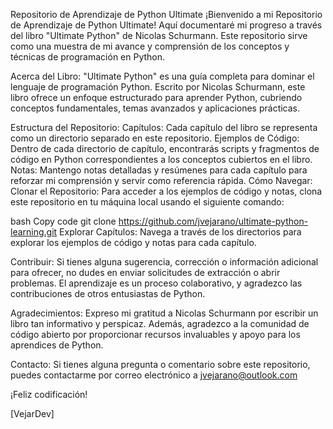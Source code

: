 Repositorio de Aprendizaje de Python Ultimate
¡Bienvenido a mi Repositorio de Aprendizaje de Python Ultimate! Aquí documentaré mi progreso a través del libro "Ultimate Python" de Nicolas Schurmann. Este repositorio sirve como una muestra de mi avance y comprensión de los conceptos y técnicas de programación en Python.

Acerca del Libro:
"Ultimate Python" es una guía completa para dominar el lenguaje de programación Python. Escrito por Nicolas Schurmann, este libro ofrece un enfoque estructurado para aprender Python, cubriendo conceptos fundamentales, temas avanzados y aplicaciones prácticas.

Estructura del Repositorio:
Capítulos: Cada capítulo del libro se representa como un directorio separado en este repositorio.
Ejemplos de Código: Dentro de cada directorio de capítulo, encontrarás scripts y fragmentos de código en Python correspondientes a los conceptos cubiertos en el libro.
Notas: Mantengo notas detalladas y resúmenes para cada capítulo para reforzar mi comprensión y servir como referencia rápida.
Cómo Navegar:
Clonar el Repositorio: Para acceder a los ejemplos de código y notas, clona este repositorio en tu máquina local usando el siguiente comando:

bash
Copy code
git clone https://github.com/jvejarano/ultimate-python-learning.git
Explorar Capítulos: Navega a través de los directorios para explorar los ejemplos de código y notas para cada capítulo.

Contribuir: Si tienes alguna sugerencia, corrección o información adicional para ofrecer, no dudes en enviar solicitudes de extracción o abrir problemas. El aprendizaje es un proceso colaborativo, y agradezco las contribuciones de otros entusiastas de Python.

Agradecimientos:
Expreso mi gratitud a Nicolas Schurmann por escribir un libro tan informativo y perspicaz. Además, agradezco a la comunidad de código abierto por proporcionar recursos invaluables y apoyo para los aprendices de Python.

Contacto:
Si tienes alguna pregunta o comentario sobre este repositorio, puedes contactarme por correo electrónico a jvejarano@outlook.com

¡Feliz codificación!

[VejarDev]
